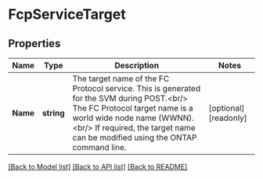 # FcpServiceTarget

## Properties

Name | Type | Description | Notes
------------ | ------------- | ------------- | -------------
**Name** | **string** | The target name of the FC Protocol service. This is generated for the SVM during POST.&lt;br/&gt; The FC Protocol target name is a world wide node name (WWNN).&lt;br/&gt; If required, the target name can be modified using the ONTAP command line.  | [optional] [readonly] 

[[Back to Model list]](../README.md#documentation-for-models) [[Back to API list]](../README.md#documentation-for-api-endpoints) [[Back to README]](../README.md)


